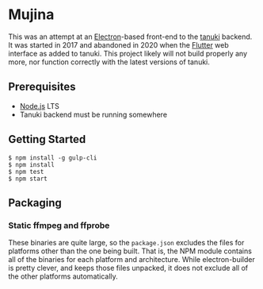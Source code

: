 # Mujina

This was an attempt at an [Electron](https://www.electronjs.org)-based front-end to the [tanuki](https://github.com/nlfiedler/tanuki) backend. It was started in 2017 and abandoned in 2020 when the [Flutter](https://flutter.dev) web interface as added to tanuki. This project likely will not build properly any more, nor function correctly with the latest versions of tanuki.

## Prerequisites

* [Node.js](https://nodejs.org/) LTS
* Tanuki backend must be running somewhere

## Getting Started

```shell
$ npm install -g gulp-cli
$ npm install
$ npm test
$ npm start
```

## Packaging

### Static ffmpeg and ffprobe

These binaries are quite large, so the `package.json` excludes the files for platforms other than the one being built. That is, the NPM module contains all of the binaries for each platform and architecture. While electron-builder is pretty clever, and keeps those files unpacked, it does not exclude all of the other platforms automatically.
